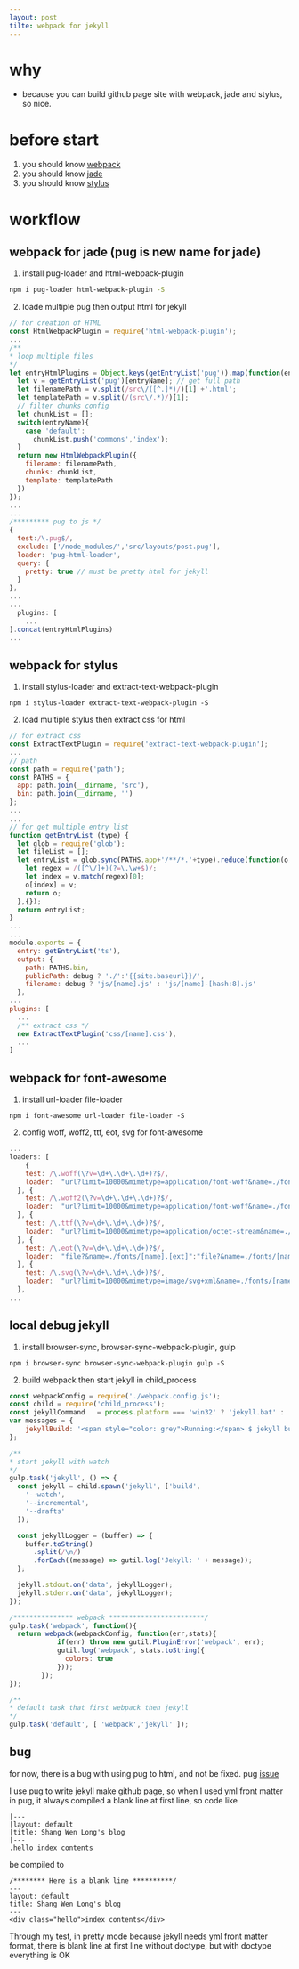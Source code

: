 ```yaml
---
layout: post
tilte: webpack for jekyll
---
```


# why
- because you can build github page site with webpack, jade and stylus, so nice.

# before start

1. you should know [webpack](https://webpack.github.io/)
2. you should know [jade](http://jade-lang.com/)
3. you should know [stylus](http://stylus-lang.com/)

# workflow

## webpack for jade (pug is new name for jade)

1. install pug-loader and html-webpack-plugin 

```sh
npm i pug-loader html-webpack-plugin -S
```

2. loade multiple pug then output html for jekyll

```javascript   
// for creation of HTML
const HtmlWebpackPlugin = require('html-webpack-plugin');
...
/**
* loop multiple files
*/
let entryHtmlPlugins = Object.keys(getEntryList('pug')).map(function(entryName){
  let v = getEntryList('pug')[entryName]; // get full path
  let filenamePath = v.split(/src\/([^.]*)/)[1] +'.html';
  let templatePath = v.split(/(src\/.*)/)[1];
  // filter chunks config
  let chunkList = [];
  switch(entryName){
    case 'default':
      chunkList.push('commons','index');
  }
  return new HtmlWebpackPlugin({
    filename: filenamePath,
    chunks: chunkList,
    template: templatePath
  })
});
...
...
/********* pug to js */
{
  test:/\.pug$/,
  exclude: ['/node_modules/','src/layouts/post.pug'],
  loader: 'pug-html-loader',
  query: {
    pretty: true // must be pretty html for jekyll
  }
},
...
... 
  plugins: [
    ...
].concat(entryHtmlPlugins)
...
```

## webpack for stylus

1. install stylus-loader and extract-text-webpack-plugin

```
npm i stylus-loader extract-text-webpack-plugin -S
```
    
2. load multiple stylus then extract css for html

```javascript
// for extract css
const ExtractTextPlugin = require('extract-text-webpack-plugin');
...
// path
const path = require('path');
const PATHS = {
  app: path.join(__dirname, 'src'),
  bin: path.join(__dirname, '')
};
...
...
// for get multiple entry list
function getEntryList (type) {
  let glob = require('glob');
  let fileList = [];
  let entryList = glob.sync(PATHS.app+'/**/*.'+type).reduce(function(o,v,i) {
    let regex = /([^\/]+)(?=\.\w+$)/;
    let index = v.match(regex)[0];
    o[index] = v;
    return o;
  },{});
  return entryList;
} 
...
...
module.exports = {
  entry: getEntryList('ts'),
  output: {
    path: PATHS.bin,
    publicPath: debug ? './':'{{site.baseurl}}/',
    filename: debug ? 'js/[name].js' : 'js/[name]-[hash:8].js'
  },
...
plugins: [
  ...
  /** extract css */
  new ExtractTextPlugin('css/[name].css'),
  ...
]
```

## webpack for font-awesome

1. install url-loader file-loader

```
npm i font-awesome url-loader file-loader -S
```

2. config woff, woff2, ttf, eot, svg for font-awesome

```javascript
...
loaders: [
    {
    test: /\.woff(\?v=\d+\.\d+\.\d+)?$/,
    loader:  "url?limit=10000&mimetype=application/font-woff&name=./fonts/[name].[ext]"
  }, {
    test: /\.woff2(\?v=\d+\.\d+\.\d+)?$/,
    loader:  "url?limit=10000&mimetype=application/font-woff&name=./fonts/[name].[ext]"
  }, {
    test: /\.ttf(\?v=\d+\.\d+\.\d+)?$/,
    loader:  "url?limit=10000&mimetype=application/octet-stream&name=./fonts/[name].[ext]"
  }, {
    test: /\.eot(\?v=\d+\.\d+\.\d+)?$/,
    loader:  "file?&name=./fonts/[name].[ext]":"file?&name=./fonts/[name]-[hash:8].[ext]"
  }, {
    test: /\.svg(\?v=\d+\.\d+\.\d+)?$/,
    loader:  "url?limit=10000&mimetype=image/svg+xml&name=./fonts/[name].[ext]"
  },
...
```

## local debug jekyll

1. install browser-sync, browser-sync-webpack-plugin, gulp 

```
npm i browser-sync browser-sync-webpack-plugin gulp -S
```

2. build webpack then start jekyll in child_process

```javascript
const webpackConfig = require('./webpack.config.js');
const child = require('child_process');
const jekyllCommand   = process.platform === 'win32' ? 'jekyll.bat' : 'jekyll';
var messages = {
    jekyllBuild: '<span style="color: grey">Running:</span> $ jekyll build'
};

/**
* start jekyll with watch
*/
gulp.task('jekyll', () => {
  const jekyll = child.spawn('jekyll', ['build',
    '--watch',
    '--incremental',
    '--drafts'
  ]);

  const jekyllLogger = (buffer) => {
    buffer.toString()
      .split(/\n/)
      .forEach((message) => gutil.log('Jekyll: ' + message));
  };

  jekyll.stdout.on('data', jekyllLogger);
  jekyll.stderr.on('data', jekyllLogger);
});

/*************** webpack ************************/
gulp.task('webpack', function(){
  return webpack(webpackConfig, function(err,stats){
            if(err) throw new gutil.PluginError('webpack', err);
            gutil.log('webpack', stats.toString({
              colors: true
            }));      
        });
});

/**
* default task that first webpack then jekyll
*/
gulp.task('default', [ 'webpack','jekyll' ]);
```

## bug
for now, there is a bug with using pug to html, and not be fixed. pug [issue](https://github.com/pugjs/pug/issues/2443)

I use pug to write jekyll make github page, so when I used yml front matter in pug, it always compiled a blank line at first line, so code like

```
|---
|layout: default
|title: Shang Wen Long's blog
|---
.hello index contents
```

be compiled to 

```
/******** Here is a blank line **********/
---
layout: default
title: Shang Wen Long's blog
---
<div class="hello">index contents</div>
```        

Through my test, in pretty mode because jekyll needs yml front matter format, there is blank line at first line without doctype, but with doctype everything is OK